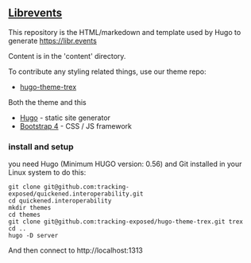 ## [Librevents](https://libr.events)

This repository is the HTML/markedown and template used by Hugo to generate https://libr.events

Content is in the 'content' directory.

To contribute any styling related things, use our theme repo:

- [hugo-theme-trex](https://github.com/tracking-exposed/hugo-theme-trex)

Both the theme and this 

- [Hugo](https://gohugo.io) - static site generator
- [Bootstrap 4](https://getbootstrap.com) - CSS / JS framework

### install and setup

you need Hugo (Minimum HUGO version: 0.56) and Git installed in your Linux system to do this:

    git clone git@github.com:tracking-exposed/quickened.interoperability.git
    cd quickened.interoperability
    mkdir themes
    cd themes
    git clone git@github.com:tracking-exposed/hugo-theme-trex.git trex
    cd ..
    hugo -D server

And then connect to http://localhost:1313
